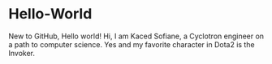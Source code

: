 # Hello-World
New to GitHub, Hello world!
Hi, I am Kaced Sofiane, a Cyclotron engineer on a path to computer science. Yes and my favorite character in Dota2 is the Invoker.


